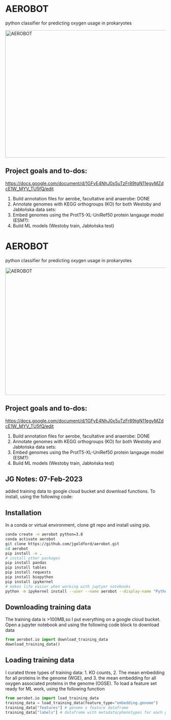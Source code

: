 # AEROBOT
python classifier for predicting oxygen usage in prokaryotes

<img src="https://cdn.discordapp.com/attachments/977537752591659008/1072408230862520420/JoshG_Ukiyo-e_style_drawing_of_a_cute_microbe_wearing_a_gas_mas_d5523523-2df3-42bd-b1b3-67d18237f331.png" alt="AEROBOT" title="AEROBOT" width="600" height="400" class="center">

## Project goals and to-dos:
https://docs.google.com/document/d/1GFvE4NhJ0x5uTzFr89tgN11egyMZdcE1W_MYV_TU5fQ/edit

1. Build annotation files for aerobe, facultative and anaerobe: DONE
2. Annotate genomes with KEGG orthogroups (KO) for both Westoby and Jabłońska data sets: 
3. Embed genomes using the ProtT5-XL-UniRef50 protein langauge model (ESM?): 
4. Build ML models (Westoby train, Jabłońska test)

# AEROBOT
python classifier for predicting oxygen usage in prokaryotes

<img src="https://cdn.discordapp.com/attachments/977537752591659008/1072408230862520420/JoshG_Ukiyo-e_style_drawing_of_a_cute_microbe_wearing_a_gas_mas_d5523523-2df3-42bd-b1b3-67d18237f331.png" alt="AEROBOT" title="AEROBOT" width="600" height="400" class="center">

## Project goals and to-dos:
https://docs.google.com/document/d/1GFvE4NhJ0x5uTzFr89tgN11egyMZdcE1W_MYV_TU5fQ/edit

1. Build annotation files for aerobe, facultative and anaerobe: DONE
2. Annotate genomes with KEGG orthogroups (KO) for both Westoby and Jabłońska data sets: 
3. Embed genomes using the ProtT5-XL-UniRef50 protein langauge model (ESM?): 
4. Build ML models (Westoby train, Jabłońska test)


## JG Notes: 07-Feb-2023
added training data to google cloud bucket and download functions. To install, using the following code:

## Installation

In a conda or virtual environment, clone git repo and install using pip.

```sh
conda create -n aerobot python=3.8
conda activate aerobot
git clone https://github.com/jgoldford/aerobot.git
cd aerobot
pip install -e .
# install other packages
pip install pandas
pip install tables
pip install requests
pip install biopython
pip install ipykernel
# makes life easier when working with juptyer notebooks
python -m ipykernel install --user --name aerobot --display-name "Python 3.8 (aerobot)"
```

## Downloading training data
The training data is >100MB,so I put everything on a google cloud bucket. Open a jupyter notebook and using the following code block to download data

```python
from aerobot.io import download_training_data
download_training_data()
```

## Loading training data
I curated three types of training data: 1. KO counts, 2. The mean embedding for all proteins in the genome (WGE), and 3. the mean embedding for all oxygen associated proteins in the genome (OGSE). To load a feature set ready for ML work, using the following function

```python
from aerobot.io import load_training_data
training_data = load_training_data(feature_type="embedding.genome")
training_data["features"] # genome x feature dataframe
training_data["labels"] # dataframe with metadata/phenotypes for each genome
```

